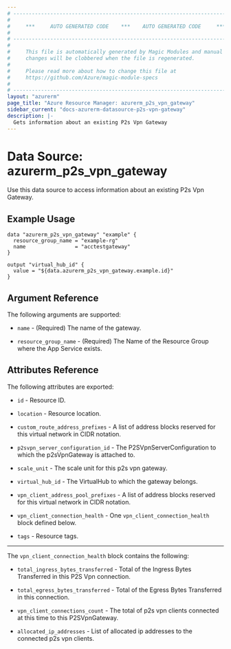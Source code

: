 ```yaml
---
# ----------------------------------------------------------------------------
#
#     ***     AUTO GENERATED CODE    ***    AUTO GENERATED CODE     ***
#
# ----------------------------------------------------------------------------
#
#     This file is automatically generated by Magic Modules and manual
#     changes will be clobbered when the file is regenerated.
#
#     Please read more about how to change this file at
#     https://github.com/Azure/magic-module-specs
#
# ----------------------------------------------------------------------------
layout: "azurerm"
page_title: "Azure Resource Manager: azurerm_p2s_vpn_gateway"
sidebar_current: "docs-azurerm-datasource-p2s-vpn-gateway"
description: |-
  Gets information about an existing P2s Vpn Gateway
---
```


# Data Source: azurerm_p2s_vpn_gateway

Use this data source to access information about an existing P2s Vpn Gateway.


## Example Usage

```hcl
data "azurerm_p2s_vpn_gateway" "example" {
  resource_group_name = "example-rg"
  name                = "acctestgateway"
}

output "virtual_hub_id" {
  value = "${data.azurerm_p2s_vpn_gateway.example.id}"
}
```

## Argument Reference

The following arguments are supported:

* `name` - (Required) The name of the gateway.

* `resource_group_name` - (Required) The Name of the Resource Group where the App Service exists.

## Attributes Reference

The following attributes are exported:

* `id` - Resource ID.

* `location` - Resource location.

* `custom_route_address_prefixes` - A list of address blocks reserved for this virtual network in CIDR notation.

* `p2svpn_server_configuration_id` - The P2SVpnServerConfiguration to which the p2sVpnGateway is attached to.

* `scale_unit` - The scale unit for this p2s vpn gateway.

* `virtual_hub_id` - The VirtualHub to which the gateway belongs.

* `vpn_client_address_pool_prefixes` - A list of address blocks reserved for this virtual network in CIDR notation.

* `vpn_client_connection_health` - One `vpn_client_connection_health` block defined below.

* `tags` - Resource tags.

---

The `vpn_client_connection_health` block contains the following:

* `total_ingress_bytes_transferred` - Total of the Ingress Bytes Transferred in this P2S Vpn connection.

* `total_egress_bytes_transferred` - Total of the Egress Bytes Transferred in this connection.

* `vpn_client_connections_count` - The total of p2s vpn clients connected at this time to this P2SVpnGateway.

* `allocated_ip_addresses` - List of allocated ip addresses to the connected p2s vpn clients.
